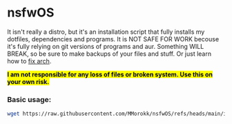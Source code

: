# nsfwOS

It isn't really a distro, but it's an installation script that fully installs my dotfiles, dependencies and programs. It is NOT SAFE FOR WORK becouse it's fully relying on git versions of programs and aur. Something WILL BREAK, so be sure to make backups of your files and stuff. Or just learn how to [fix arch](https://wiki.archlinux.org/title/Main_page).



**<mark>I am not responsible for any loss of files or broken system. Use this on your own risk.</mark>**

### **Basic usage:**

```bash
wget https://raw.githubusercontent.com/MMorokk/nsfwOS/refs/heads/main/install.sh | bash
```
